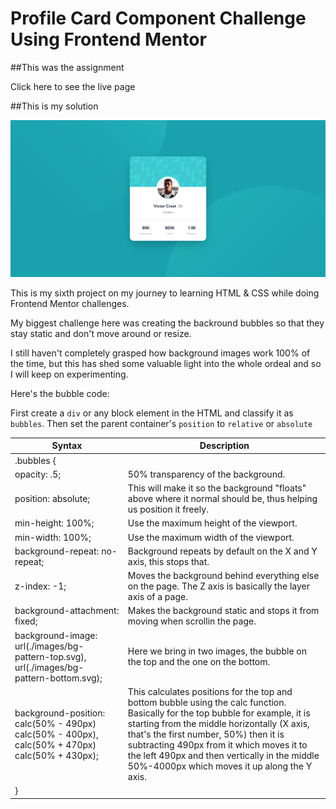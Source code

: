 # Profile Card Component Challenge Using Frontend Mentor

##This was the assignment

Click here to see the live page



##This is my solution

![](./design/Profile_%20card_component-my_solution.png)


This is my sixth project on my journey to learning HTML &amp; CSS while doing Frontend Mentor challenges.

My biggest challenge here was creating the backround bubbles so that they stay static and don't move around or resize.

I still haven't completely grasped how background images work 100% of the time, but this has shed some valuable light into the whole ordeal and so I will keep on experimenting.


Here's the bubble code:

First create a `div` or any block element in the HTML and classify it as `bubbles`. Then set the parent container's `position` to `relative` or `absolute`


| Syntax | Description |
| ----------- | ----------- |
|.bubbles {||
|opacity: .5;|50% transparency of the background.|
|position: absolute;|This will make it so the background "floats" above where it normal should be, thus helping us position it freely.|
|min-height: 100%;|Use the maximum height of the viewport.|
|min-width: 100%;| Use the maximum width of the viewport.|
|background-repeat: no-repeat;|Background repeats by default on the X and Y axis, this stops that.| 
|z-index: -1;|Moves the background behind everything else on the page. The Z axis is basically the layer axis of a page.|  
|background-attachment: fixed;|Makes the background static and stops it from moving when scrollin the page.|  
|background-image: url(./images/bg-pattern-top.svg), url(./images/bg-pattern-bottom.svg);|Here we bring in two images, the bubble on the top and the one on the bottom.|
|background-position: calc(50% - 490px) calc(50% - 400px), calc(50% + 470px) calc(50% + 430px);|This calculates positions for the top and bottom bubble using the calc function. Basically for the top bubble for example, it is starting from the middle horizontally (X axis, that's the first number, 50%) then it is subtracting 490px from it which moves it to the left 490px and then vertically in the middle 50%-4000px which moves it up along the Y axis.|
|}||
